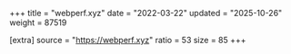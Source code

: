 +++
title = "webperf.xyz"
date = "2022-03-22"
updated = "2025-10-26"
weight = 87519

[extra]
source = "https://webperf.xyz"
ratio = 53
size = 85
+++
